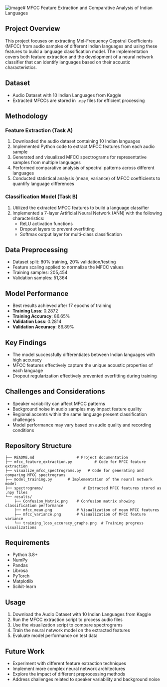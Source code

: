 ![image](https://github.com/user-attachments/assets/8d358d86-1af4-49b2-a3f9-ce1bda526944)# MFCC Feature Extraction and Comparative Analysis of Indian Languages

## Project Overview
This project focuses on extracting Mel-Frequency Cepstral Coefficients (MFCC) from audio samples of different Indian languages and using these features to build a language classification model. The implementation covers both feature extraction and the development of a neural network classifier that can identify languages based on their acoustic characteristics.

## Dataset
- Audio Dataset with 10 Indian Languages from Kaggle
- Extracted MFCCs are stored in `.npy` files for efficient processing

## Methodology

### Feature Extraction (Task A)
1. Downloaded the audio dataset containing 10 Indian languages
2. Implemented Python code to extract MFCC features from each audio sample
3. Generated and visualized MFCC spectrograms for representative samples from multiple languages
4. Performed comparative analysis of spectral patterns across different languages
5. Conducted statistical analysis (mean, variance) of MFCC coefficients to quantify language differences

### Classification Model (Task B)
1. Utilized the extracted MFCC features to build a language classifier
2. Implemented a 7-layer Artificial Neural Network (ANN) with the following characteristics:
   - ReLU activation functions
   - Dropout layers to prevent overfitting
   - Softmax output layer for multi-class classification

## Data Preprocessing
- Dataset split: 80% training, 20% validation/testing
- Feature scaling applied to normalize the MFCC values
- Training samples: 205,454
- Validation samples: 51,364

## Model Performance
- Best results achieved after 17 epochs of training
- **Training Loss**: 0.2872
- **Training Accuracy**: 86.65%
- **Validation Loss**: 0.2814
- **Validation Accuracy**: 86.89%

## Key Findings
- The model successfully differentiates between Indian languages with high accuracy
- MFCC features effectively capture the unique acoustic properties of each language
- Dropout regularization effectively prevented overfitting during training

## Challenges and Considerations
- Speaker variability can affect MFCC patterns
- Background noise in audio samples may impact feature quality
- Regional accents within the same language present classification challenges
- Model performance may vary based on audio quality and recording conditions

## Repository Structure
```
├── README.md                   # Project documentation
├── mfcc_feature_extraction.py          # Code for MFCC feature extraction
├── visualize_mfcc_spectrograms.py   # Code for generating and comparing MFCC spectrograms
├── model_training.py       # Implementation of the neural network model
├── spectrograms/                  # Extracted MFCC features stored as .npy files
└── results/
    ├── Confusion_Matrix.png    # Confusion matrix showing classification performance
    ├── mfcc_mean.png           # Visualization of mean MFCC features
    ├── mfcc_variance.png       # Visualization of MFCC feature variance
    └── training_loss_accuracy_graphs.png  # Training progress visualizations            
```

## Requirements
- Python 3.8+
- NumPy
- Pandas
- Librosa
- PyTorch
- Matplotlib
- Scikit-learn

## Usage
1. Download the Audio Dataset with 10 Indian Languages from Kaggle
2. Run the MFCC extraction script to process audio files
3. Use the visualization script to compare spectrograms
4. Train the neural network model on the extracted features
5. Evaluate model performance on test data

## Future Work
- Experiment with different feature extraction techniques
- Implement more complex neural network architectures
- Explore the impact of different preprocessing methods
- Address challenges related to speaker variability and background noise
